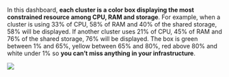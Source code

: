 In this dashboard, **each cluster is a color box displaying the most constrained resource among CPU, RAM and storage**. For example, when a cluster is using 33% of CPU, 58% of RAM and 40% of the shared storage, 58% will be displayed. If another cluster uses 21% of CPU, 45% of RAM and 76% of the shared storage, 76% will be displayed. The box is green between 1% and 65%, yellow between 65% and 80%, red above 80% and white under 1% so **you can’t miss anything in your infrastructure**.

[![](/media/vmware_cluster_usage_anon.png)](http://www.poligraf.io/vsphere-sexipanels/vmware_cluster_usage_anon/)
